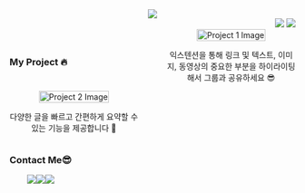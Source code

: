<!-- header section -->
<div align="center" >
  <img src="https://capsule-render.vercel.app/api?type=waving&color=BA94D1&fontColor=DEBACE&height=200&section=header&text=Chobae's%20github:)&fontSize=90" />
  <div align="right">
    <!-- hits -->
    <img src="https://hits.seeyoufarm.com/api/count/incr/badge.svg?url=https%3A%2F%2Fgithub.com%2FChoBaeKR&count_bg=%231C639B&title_bg=%23818181&icon=github.svg&icon_color=%23E7E7E7&title=Github&edge_flat=false" />
    <!-- wakatime -->
    <img src="https://wakatime.com/badge/user/e9677005-62e3-493c-8c14-3f89407b0a86.svg" />
  </div>
</div>


<!--Project section -->
<div align="center" style="display: flex; flex-wrap: wrap; justify-content: space-between; align-items: center;">

  <h3>My Project  🔥</h3>
  <div style="display: flex; flex-direction: column; justify-content: center; align-items: center; max-width: 45%;">
    <a href="https://github.com/ChoBae/Highlighters">
      <img src="https://img1.daumcdn.net/thumb/R1280x0/?scode=mtistory2&fname=https%3A%2F%2Fblog.kakaocdn.net%2Fdn%2F31yWM%2FbtrXCZpaP2S%2FyqPF5xC7b25iYzKE5KflE1%2Fimg.png" alt="Project 1 Image" style="width: 100%; max-width: 300px;">
    </a>
    <p>익스텐션을 통해 링크 및 텍스트, 이미지, 동영상의 중요한 부분을 하이라이팅해서 그룹과 공유하세요 😎</p>
  </div>

  <div style="display: flex; flex-direction: column; justify-content: center; align-items: center; max-width: 45%;">
    <a href="https://github.com/SummaryWagon/SummaryWagon">
      <img src="https://user-images.githubusercontent.com/101175828/236845283-1c4025f1-28c2-454e-a1fb-f9a9fcd43a76.png" alt="Project 2 Image" style="width: 100%; max-width: 300px;">
    </a>
    <p>다양한 글을 빠르고 간편하게 요약할 수 있는 기능을 제공합니다 🤖</p>
  </div>

</div>

<!--profile section -->
<div align="center" style="display: flex; flex-wrap: wrap; justify-content: space-between; align-items: center;">
  <!-- git most languages -->
<!--   <img style="max-width: 45%;" src="https://github-readme-stats.vercel.app/api/top-langs/?username=Chobae&theme=omni&exclude_repo=Algorithms,Jungletube,SwJungle5thW106&hide=c,perl,makefile&layout=compact&langs_count=8"/> -->

  <div style="display: flex; flex-direction: column; justify-content: center; align-items: center; max-width: 45%;">
    <h3>Contact Me😎</h3>
    <div style="display: flex; justify-content: center;">
      <a href="mailto:tmsprqo@gmail.com"><img src="https://img.shields.io/badge/gmail-EA4335?style=flat-square&logo=Gmail&logoColor=white"/></a>
      <a href="https://www.instagram.com/whqo/"><img src="https://img.shields.io/badge/instagram-E4405F?style=flat-square&logo=Instagram&logoColor=white"/></a>
      <a href="https://velog.io/@chobae"><img src="https://img.shields.io/badge/velog-20C997?style=flat-square&logo=Velog&logoColor=white"/></a>
    </div>

  </div>
</div>
<!-- skill sectin -->

<!-- <div align="center" >

### 몰루?
  <img src="https://github-readme-stats.vercel.app/api?username=ChobaeKR&theme=omni&show_icons=true">
</div>
 -->

<!--

<div align="center">
 <h1> main</h1>
	<img src="https://img.shields.io/badge/Java-007396?style=flat&logo=Java&logoColor=white" />
	<img src="https://img.shields.io/badge/HTML5-E34F26?style=flat&logo=HTML5&logoColor=white" />
	<img src="https://img.shields.io/badge/CSS3-1572B6?style=flat&logo=CSS3&logoColor=white" />
</div>
 -->

<!-- footer section -->
<!-- <div align="center">
  <img src="https://capsule-render.vercel.app/api?type=waving&color=BA94D1&height=200&section=footer">
</div>
 -->
<!-- 안녕하세요😀

최근 `반응형 웹` 에 관심이 많습니다 !

FE 기술을 떠나 다른 `AI` `빅데이터` `블록체인`

같은 신기술에도 관심이 많고, 이야기하는 것을 좋아합니다 😁

현재는 `모각코` 라는 코딩테스트 스터디를 참여하고 있습니다🐱‍👤

 `react`를 공부하며, 평소 아이디어였던 심플한 정보 제공 웹을 제작 하고 있습니다 😊

## 💻 개발 경험 및 교육 Development experience and education.
수리중 🔨
<!-- <a href="https://www.notion.so/Sally-2-f40b07bab9164c509556661fabfdf0c6">[2021. 07 ~ 08]     파이썬 코칭 스터디 🏆 (네이버 부스트 코스)</a>
 -->
<!-- ## 📚 My Skill.
FrontEnd - HTML, CSS, JS, REACT
 -->
